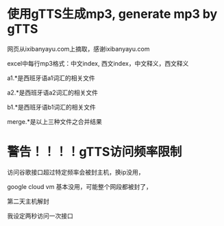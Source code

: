 # 使用gTTS生成mp3, generate mp3 by gTTS

网页从ixibanyayu.com上摘取，感谢ixibanyayu.com

excel中每行mp3格式：中文index, 西文index，中文释义，西文释义

a1.*是西班牙语a1词汇的相关文件

a2.*是西班牙语a2词汇的相关文件

b1.*是西班牙语b1词汇的相关文件

merge.*是以上三种文件之合并结果

# 警告！！！！gTTS访问频率限制

访问谷歌接口超过特定频率会被封主机，换ip没用，

google cloud vm 基本没用，可能整个网段都被封了，

第二天主机解封

我设定两秒访问一次接口



